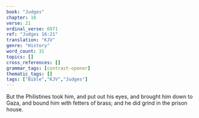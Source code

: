 ```yaml
---
book: "Judges"
chapter: 16
verse: 21
ordinal_verse: 6971
ref: "Judges 16:21"
translation: "KJV"
genre: "History"
word_count: 31
topics: []
cross_references: []
grammar_tags: [contrast-opener]
thematic_tags: []
tags: ["Bible","KJV","Judges"]
---
```

But the Philistines took him, and put out his eyes, and brought him down to Gaza, and bound him with fetters of brass; and he did grind in the prison house.
